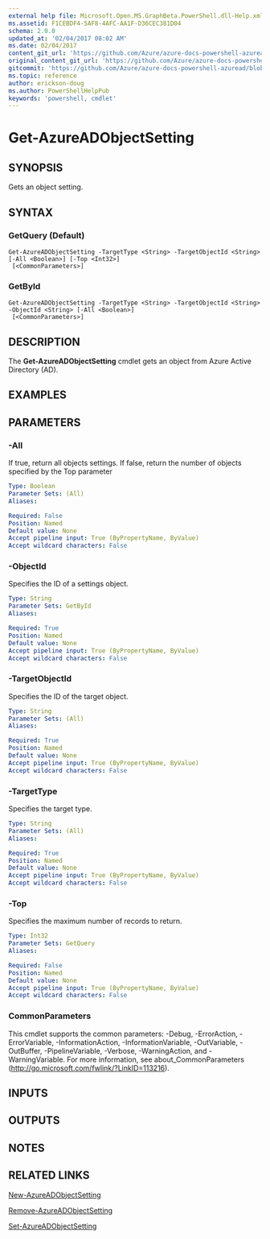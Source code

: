 ```yaml
---
external help file: Microsoft.Open.MS.GraphBeta.PowerShell.dll-Help.xml
ms.assetid: F1CEBDF4-5AF8-4AFC-AA1F-D36CEC381D04
schema: 2.0.0
updated_at: '02/04/2017 08:02 AM'
ms.date: 02/04/2017
content_git_url: 'https://github.com/Azure/azure-docs-powershell-azuread/blob/master/Azure%20AD%20Cmdlets/AzureAD/v2/Get-AzureADObjectSetting.md'
original_content_git_url: 'https://github.com/Azure/azure-docs-powershell-azuread/blob/master/Azure%20AD%20Cmdlets/AzureAD/v2/Get-AzureADObjectSetting.md'
gitcommit: 'https://github.com/Azure/azure-docs-powershell-azuread/blob/3c958c260fe07ce8f34599794f089c4b3c1b8115'
ms.topic: reference
author: erickson-doug
ms.author: PowerShellHelpPub
keywords: 'powershell, cmdlet'
---
```


# Get-AzureADObjectSetting

## SYNOPSIS
Gets an object setting.

## SYNTAX

### GetQuery (Default)
```
Get-AzureADObjectSetting -TargetType <String> -TargetObjectId <String> [-All <Boolean>] [-Top <Int32>]
 [<CommonParameters>]
```

### GetById
```
Get-AzureADObjectSetting -TargetType <String> -TargetObjectId <String> -ObjectId <String> [-All <Boolean>]
 [<CommonParameters>]
```

## DESCRIPTION
The **Get-AzureADObjectSetting** cmdlet gets an object from Azure Active Directory (AD).

## EXAMPLES

## PARAMETERS

### -All
If true, return all objects settings. If false, return the number of objects specified by the Top parameter

```yaml
Type: Boolean
Parameter Sets: (All)
Aliases: 

Required: False
Position: Named
Default value: None
Accept pipeline input: True (ByPropertyName, ByValue)
Accept wildcard characters: False
```

### -ObjectId
Specifies the ID of a settings object. 

```yaml
Type: String
Parameter Sets: GetById
Aliases: 

Required: True
Position: Named
Default value: None
Accept pipeline input: True (ByPropertyName, ByValue)
Accept wildcard characters: False
```

### -TargetObjectId
Specifies the ID of the target object.

```yaml
Type: String
Parameter Sets: (All)
Aliases: 

Required: True
Position: Named
Default value: None
Accept pipeline input: True (ByPropertyName, ByValue)
Accept wildcard characters: False
```

### -TargetType
Specifies the target type. 

```yaml
Type: String
Parameter Sets: (All)
Aliases: 

Required: True
Position: Named
Default value: None
Accept pipeline input: True (ByPropertyName, ByValue)
Accept wildcard characters: False
```

### -Top
Specifies the maximum number of records to return.

```yaml
Type: Int32
Parameter Sets: GetQuery
Aliases: 

Required: False
Position: Named
Default value: None
Accept pipeline input: True (ByPropertyName, ByValue)
Accept wildcard characters: False
```

### CommonParameters
This cmdlet supports the common parameters: -Debug, -ErrorAction, -ErrorVariable, -InformationAction, -InformationVariable, -OutVariable, -OutBuffer, -PipelineVariable, -Verbose, -WarningAction, and -WarningVariable. For more information, see about_CommonParameters (http://go.microsoft.com/fwlink/?LinkID=113216).

## INPUTS

## OUTPUTS

## NOTES

## RELATED LINKS

[New-AzureADObjectSetting](./New-AzureADObjectSetting.md)

[Remove-AzureADObjectSetting](./Remove-AzureADObjectSetting.md)

[Set-AzureADObjectSetting](./Set-AzureADObjectSetting.md)

